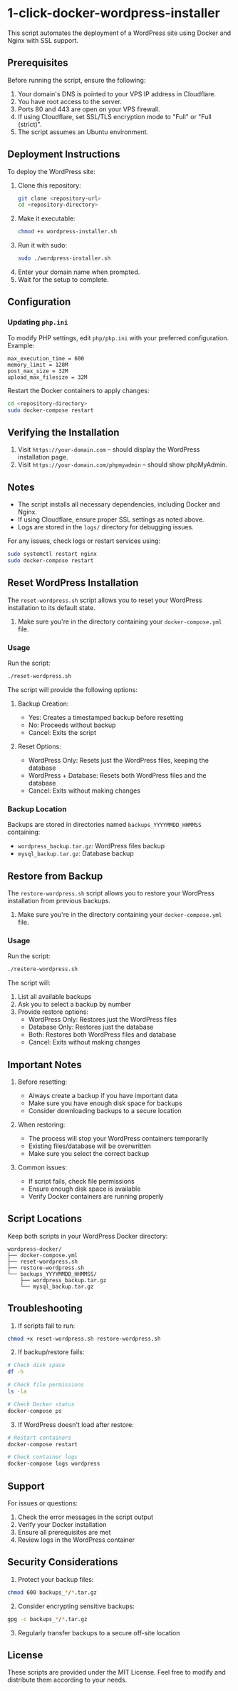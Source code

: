 # 1-click-docker-wordpress-installer

This script automates the deployment of a WordPress site using Docker and Nginx with SSL support.

## Prerequisites

Before running the script, ensure the following:
1. Your domain's DNS is pointed to your VPS IP address in Cloudflare.
2. You have root access to the server.
3. Ports 80 and 443 are open on your VPS firewall.
4. If using Cloudflare, set SSL/TLS encryption mode to "Full" or "Full (strict)".
5. The script assumes an Ubuntu environment.

## Deployment Instructions

To deploy the WordPress site:

1. Clone this repository:
   ```sh
   git clone <repository-url>
   cd <repository-directory>
   ```
2. Make it executable:
   ```sh
   chmod +x wordpress-installer.sh
   ```
3. Run it with sudo:
   ```sh
   sudo ./wordpress-installer.sh
   ```
4. Enter your domain name when prompted.
5. Wait for the setup to complete.

## Configuration

### Updating `php.ini`
To modify PHP settings, edit `php/php.ini` with your preferred configuration. Example:
```
max_execution_time = 600
memory_limit = 128M
post_max_size = 32M
upload_max_filesize = 32M
```
Restart the Docker containers to apply changes:
```sh
cd <repository-directory>
sudo docker-compose restart
```

## Verifying the Installation

1. Visit `https://your-domain.com` – should display the WordPress installation page.
2. Visit `https://your-domain.com/phpmyadmin` – should show phpMyAdmin.

## Notes
- The script installs all necessary dependencies, including Docker and Nginx.
- If using Cloudflare, ensure proper SSL settings as noted above.
- Logs are stored in the `logs/` directory for debugging issues.

For any issues, check logs or restart services using:
```sh
sudo systemctl restart nginx
sudo docker-compose restart
```

## Reset WordPress Installation

The `reset-wordpress.sh` script allows you to reset your WordPress installation to its default state.

1. Make sure you're in the directory containing your `docker-compose.yml` file.

### Usage

Run the script:
```bash
./reset-wordpress.sh
```

The script will provide the following options:

1. Backup Creation:
   - Yes: Creates a timestamped backup before resetting
   - No: Proceeds without backup
   - Cancel: Exits the script

2. Reset Options:
   - WordPress Only: Resets just the WordPress files, keeping the database
   - WordPress + Database: Resets both WordPress files and the database
   - Cancel: Exits without making changes

### Backup Location

Backups are stored in directories named `backups_YYYYMMDD_HHMMSS` containing:
- `wordpress_backup.tar.gz`: WordPress files backup
- `mysql_backup.tar.gz`: Database backup

## Restore from Backup

The `restore-wordpress.sh` script allows you to restore your WordPress installation from previous backups.

1. Make sure you're in the directory containing your `docker-compose.yml` file.

### Usage

Run the script:
```bash
./restore-wordpress.sh
```

The script will:
1. List all available backups
2. Ask you to select a backup by number
3. Provide restore options:
   - WordPress Only: Restores just the WordPress files
   - Database Only: Restores just the database
   - Both: Restores both WordPress files and database
   - Cancel: Exits without making changes

## Important Notes

1. Before resetting:
   - Always create a backup if you have important data
   - Make sure you have enough disk space for backups
   - Consider downloading backups to a secure location

2. When restoring:
   - The process will stop your WordPress containers temporarily
   - Existing files/database will be overwritten
   - Make sure you select the correct backup

3. Common issues:
   - If script fails, check file permissions
   - Ensure enough disk space is available
   - Verify Docker containers are running properly

## Script Locations

Keep both scripts in your WordPress Docker directory:
```
wordpress-docker/
├── docker-compose.yml
├── reset-wordpress.sh
├── restore-wordpress.sh
└── backups_YYYYMMDD_HHMMSS/
    ├── wordpress_backup.tar.gz
    └── mysql_backup.tar.gz
```

## Troubleshooting

1. If scripts fail to run:
```bash
chmod +x reset-wordpress.sh restore-wordpress.sh
```

2. If backup/restore fails:
```bash
# Check disk space
df -h

# Check file permissions
ls -la

# Check Docker status
docker-compose ps
```

3. If WordPress doesn't load after restore:
```bash
# Restart containers
docker-compose restart

# Check container logs
docker-compose logs wordpress
```

## Support

For issues or questions:
1. Check the error messages in the script output
2. Verify your Docker installation
3. Ensure all prerequisites are met
4. Review logs in the WordPress container

## Security Considerations

1. Protect your backup files:
```bash
chmod 600 backups_*/*.tar.gz
```

2. Consider encrypting sensitive backups:
```bash
gpg -c backups_*/*.tar.gz
```

3. Regularly transfer backups to a secure off-site location

## License

These scripts are provided under the MIT License. Feel free to modify and distribute them according to your needs.